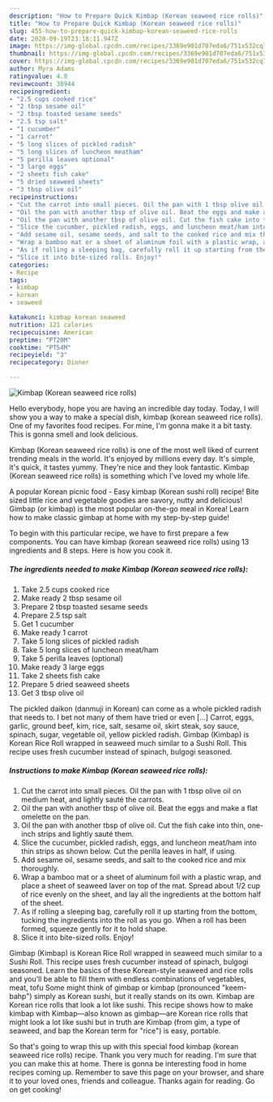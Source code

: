 ```yaml
---
description: "How to Prepare Quick Kimbap (Korean seaweed rice rolls)"
title: "How to Prepare Quick Kimbap (Korean seaweed rice rolls)"
slug: 455-how-to-prepare-quick-kimbap-korean-seaweed-rice-rolls
date: 2020-09-19T23:18:11.947Z
image: https://img-global.cpcdn.com/recipes/3369e901d707eda6/751x532cq70/kimbap-korean-seaweed-rice-rolls-recipe-main-photo.jpg
thumbnail: https://img-global.cpcdn.com/recipes/3369e901d707eda6/751x532cq70/kimbap-korean-seaweed-rice-rolls-recipe-main-photo.jpg
cover: https://img-global.cpcdn.com/recipes/3369e901d707eda6/751x532cq70/kimbap-korean-seaweed-rice-rolls-recipe-main-photo.jpg
author: Myra Adams
ratingvalue: 4.8
reviewcount: 38944
recipeingredient:
- "2.5 cups cooked rice"
- "2 tbsp sesame oil"
- "2 tbsp toasted sesame seeds"
- "2.5 tsp salt"
- "1 cucumber"
- "1 carrot"
- "5 long slices of pickled radish"
- "5 long slices of luncheon meatham"
- "5 perilla leaves optional"
- "3 large eggs"
- "2 sheets fish cake"
- "5 dried seaweed sheets"
- "3 tbsp olive oil"
recipeinstructions:
- "Cut the carrot into small pieces. Oil the pan with 1 tbsp olive oil on medium heat, and lightly sauté the carrots."
- "Oil the pan with another tbsp of olive oil. Beat the eggs and make a flat omelette on the pan."
- "Oil the pan with another tbsp of olive oil. Cut the fish cake into thin, one-inch strips and lightly sauté them."
- "Slice the cucumber, pickled radish, eggs, and luncheon meat/ham into thin strips as shown below. Cut the perilla leaves in half, if using."
- "Add sesame oil, sesame seeds, and salt to the cooked rice and mix thoroughly."
- "Wrap a bamboo mat or a sheet of aluminum foil with a plastic wrap, and place a sheet of seaweed laver on top of the mat. Spread about 1/2 cup of rice evenly on the sheet, and lay all the ingredients at the bottom half of the sheet."
- "As if rolling a sleeping bag, carefully roll it up starting from the bottom, tucking the ingredients into the roll as you go. When a roll has been formed, squeeze gently for it to hold shape."
- "Slice it into bite-sized rolls. Enjoy!"
categories:
- Recipe
tags:
- kimbap
- korean
- seaweed

katakunci: kimbap korean seaweed 
nutrition: 121 calories
recipecuisine: American
preptime: "PT20M"
cooktime: "PT54M"
recipeyield: "3"
recipecategory: Dinner

---
```



![Kimbap (Korean seaweed rice rolls)](https://img-global.cpcdn.com/recipes/3369e901d707eda6/751x532cq70/kimbap-korean-seaweed-rice-rolls-recipe-main-photo.jpg)

Hello everybody, hope you are having an incredible day today. Today, I will show you a way to make a special dish, kimbap (korean seaweed rice rolls). One of my favorites food recipes. For mine, I'm gonna make it a bit tasty. This is gonna smell and look delicious.

Kimbap (Korean seaweed rice rolls) is one of the most well liked of current trending meals in the world. It's enjoyed by millions every day. It's simple, it's quick, it tastes yummy. They're nice and they look fantastic. Kimbap (Korean seaweed rice rolls) is something which I've loved my whole life.

A popular Korean picnic food - Easy kimbap (Korean sushi roll) recipe! Bite sized little rice and vegetable goodies are savory, nutty and delicious! Gimbap (or kimbap) is the most popular on-the-go meal in Korea! Learn how to make classic gimbap at home with my step-by-step guide!


To begin with this particular recipe, we have to first prepare a few components. You can have kimbap (korean seaweed rice rolls) using 13 ingredients and 8 steps. Here is how you cook it.

<!--inarticleads1-->

##### The ingredients needed to make Kimbap (Korean seaweed rice rolls):

1. Take 2.5 cups cooked rice
1. Make ready 2 tbsp sesame oil
1. Prepare 2 tbsp toasted sesame seeds
1. Prepare 2.5 tsp salt
1. Get 1 cucumber
1. Make ready 1 carrot
1. Take 5 long slices of pickled radish
1. Take 5 long slices of luncheon meat/ham
1. Take 5 perilla leaves (optional)
1. Make ready 3 large eggs
1. Take 2 sheets fish cake
1. Prepare 5 dried seaweed sheets
1. Get 3 tbsp olive oil


The pickled daikon (danmuji in Korean) can come as a whole pickled radish that needs to. I bet not many of them have tried or even […] Carrot, eggs, garlic, ground beef, kim, rice, salt, sesame oil, skirt steak, soy sauce, spinach, sugar, vegetable oil, yellow pickled radish. Gimbap (Kimbap) is Korean Rice Roll wrapped in seaweed much similar to a Sushi Roll. This recipe uses fresh cucumber instead of spinach, bulgogi seasoned. 

<!--inarticleads2-->

##### Instructions to make Kimbap (Korean seaweed rice rolls):

1. Cut the carrot into small pieces. Oil the pan with 1 tbsp olive oil on medium heat, and lightly sauté the carrots.
1. Oil the pan with another tbsp of olive oil. Beat the eggs and make a flat omelette on the pan.
1. Oil the pan with another tbsp of olive oil. Cut the fish cake into thin, one-inch strips and lightly sauté them.
1. Slice the cucumber, pickled radish, eggs, and luncheon meat/ham into thin strips as shown below. Cut the perilla leaves in half, if using.
1. Add sesame oil, sesame seeds, and salt to the cooked rice and mix thoroughly.
1. Wrap a bamboo mat or a sheet of aluminum foil with a plastic wrap, and place a sheet of seaweed laver on top of the mat. Spread about 1/2 cup of rice evenly on the sheet, and lay all the ingredients at the bottom half of the sheet.
1. As if rolling a sleeping bag, carefully roll it up starting from the bottom, tucking the ingredients into the roll as you go. When a roll has been formed, squeeze gently for it to hold shape.
1. Slice it into bite-sized rolls. Enjoy!


Gimbap (Kimbap) is Korean Rice Roll wrapped in seaweed much similar to a Sushi Roll. This recipe uses fresh cucumber instead of spinach, bulgogi seasoned. Learn the basics of these Korean-style seaweed and rice rolls and you&#39;ll be able to fill them with endless combinations of vegetables, meat, tofu Some might think of gimbap or kimbap (pronounced &#34;keem-bahp&#34;) simply as Korean sushi, but it really stands on its own. Kimbap are Korean rice rolls that look a lot like sushi. This recipe shows how to make kimbap with Kimbap—also known as gimbap—are Korean rice rolls that might look a lot like sushi but in truth are Kimbap (from gim, a type of seaweed, and bap the Korean term for &#34;rice&#34;) is easy, portable. 

So that's going to wrap this up with this special food kimbap (korean seaweed rice rolls) recipe. Thank you very much for reading. I'm sure that you can make this at home. There is gonna be interesting food in home recipes coming up. Remember to save this page on your browser, and share it to your loved ones, friends and colleague. Thanks again for reading. Go on get cooking!
